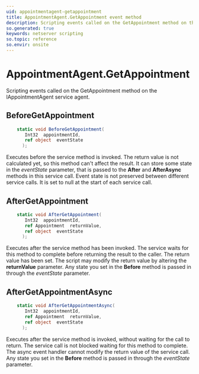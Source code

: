 ```yaml
---
uid: appointmentagent-getappointment
title: AppointmentAgent.GetAppointment event method
description: Scripting events called on the GetAppointment method on the AppointmentAgent service agent.
so.generated: true
keywords: netserver scripting
so.topic: reference
so.envir: onsite
---
```

# AppointmentAgent.GetAppointment

Scripting events called on the <see cref='M:IAppointmentAgent.GetAppointment'>GetAppointment</see> method on the <see cref='IAppointmentAgent'>IAppointmentAgent</see>  service agent.

## BeforeGetAppointment
```cs
    static void BeforeGetAppointment(
       Int32  appointmentId,
       ref object  eventState
      );
```
Executes before the service method is invoked.
The return value is not calculated yet, so this method can't affect the result.
It can store some state in the *eventState* parameter, that is passed to the **After** and **AfterAsync** methods in this service call.
Event state is not preserved between different service calls. It is set to null at the start of each service call.
## AfterGetAppointment
```cs
    static void AfterGetAppointment(
       Int32  appointmentId,
       ref Appointment  returnValue,
       ref object  eventState
      );
```
Executes after the service method has been invoked. The service waits for this method to complete before returning the result to the caller.
The return value has been set. The script may modify the return value by altering the **returnValue** parameter.
Any state you set in the **Before** method is passed in through the *eventState* parameter.
## AfterGetAppointmentAsync
```cs
    static void AfterGetAppointmentAsync(
       Int32  appointmentId,
       ref Appointment  returnValue,
       ref object  eventState
      );
```
Executes after the service method is invoked, without waiting for the call to return.
The service call is not blocked waiting for this method to complete.
The async event handler cannot modify the return value of the service call.
Any state you set in the **Before** method is passed in through the *eventState* parameter.

